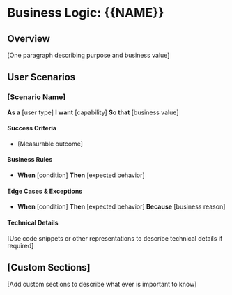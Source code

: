 <!--
BUSINESS LOGIC TEMPLATE

Purpose: Define business rules, workflows, and domain-specific logic
Usage: Document all business processes, rules, and decision-making logic

Placeholders:
- {{NAME}}: Will be replaced with the project/feature name
-->

# Business Logic: {{NAME}}

## Overview
[One paragraph describing purpose and business value]

## User Scenarios

### [Scenario Name]
**As a** [user type]
**I want** [capability]
**So that** [business value]

#### Success Criteria
- [Measurable outcome]

#### Business Rules
- **When** [condition] **Then** [expected behavior]

#### Edge Cases & Exceptions
- **When** [condition] **Then** [expected behavior] **Because** [business reason]

#### Technical Details
[Use code snippets or other representations to describe technical details if required]

## [Custom Sections]
[Add custom sections to describe what ever is important to know]